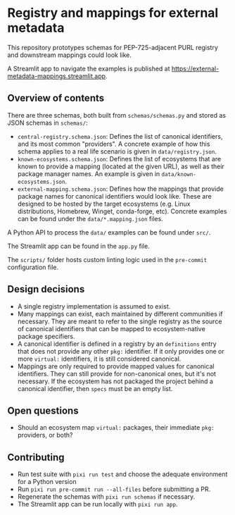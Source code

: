 # Registry and mappings for external metadata

This repository prototypes schemas for PEP-725-adjacent PURL registry and downstream mappings could look like.

A Streamlit app to navigate the examples is published at https://external-metadata-mappings.streamlit.app.

## Overview of contents

There are three schemas, both built from `schemas/schemas.py` and stored as JSON schemas in `schemas/`:

- `central-registry.schema.json`: Defines the list of canonical identifiers, and its most common "providers". A concrete example of how this schema applies to a real life scenario is given in `data/registry.json`.
- `known-ecosystems.schema.json`: Defines the list of ecosystems that are known to provide a mapping (located at the given URL), as well as their package manager names. An example is given in `data/known-ecosystems.json`.
- `external-mapping.schema.json`: Defines how the mappings that provide package names for canonical identifiers would look like. These are designed to be hosted by the target ecosystems (e.g. Linux distributions, Homebrew, Winget, conda-forge, etc). Concrete examples can be found under the `data/*.mapping.json` files.

A Python API to process the `data/` examples can be found under `src/`.

The Streamlit app can be found in the `app.py` file.

The `scripts/` folder hosts custom linting logic used in the `pre-commit` configuration file.

## Design decisions

- A single registry implementation is assumed to exist.
- Many mappings can exist, each maintained by different communities if necessary. They are meant to refer to the single registry as the source of canonical identifiers that can be mapped to ecosystem-native package specifiers.
- A canonical identifier is defined in a registry by an `definitions` entry that does not provide any other `pkg:` identifier. If it only provides one or more `virtual:` identifiers, it is still considered canonical.
- Mappings are only required to provide mapped values for canonical identifiers. They can still provide for non-canonical ones, but it's not necessary. If the ecosystem has not packaged the project behind a canonical identifier, then `specs` must be an empty list.

## Open questions

- Should an ecosystem map `virtual:` packages, their immediate `pkg:` providers, or both?

## Contributing

- Run test suite with `pixi run test` and choose the adequate environment for a Python version
- Run `pixi run pre-commit run --all-files` before submitting a PR.
- Regenerate the schemas with `pixi run schemas` if necessary.
- The Streamlit app can be run locally with `pixi run app`.
